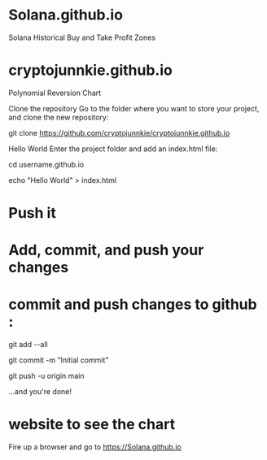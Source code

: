 # Solana.github.io
Solana Historical Buy and Take Profit Zones

# cryptojunnkie.github.io
Polynomial Reversion Chart

Clone the repository
Go to the folder where you want to store your project, and clone the new repository:

git clone https://github.com/cryptojunnkie/cryptojunnkie.github.io

Hello World
Enter the project folder and add an index.html file:

cd username.github.io

echo "Hello World" > index.html

# Push it
# Add, commit, and push your changes
# commit and push changes to github :

git add --all

git commit -m "Initial commit"

git push -u origin main

…and you're done!
# website to see the chart
Fire up a browser and go to https://Solana.github.io

